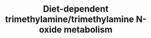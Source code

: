 ---
annotations:
- id: PW:0000002
  parent: classic metabolic pathway
  type: Pathway Ontology
  value: classic metabolic pathway
authors:
- Nvalenbreder
- Khanspers
- Eweitz
- Egonw
description: 'The host-microbiome pathway trimethylamine/trimethylamine N-oxide (TMA/TMAO)
  pathway which exists along the gut-heart axis. The precursors choline, l-carnitine
  and betaine are first microbially transformed to TMA. This metabolite is subsequently
  converted to TMAO by the flavin-containing monooxygenase 3.  '
last-edited: 2023-06-18
organisms:
- Homo sapiens
redirect_from:
- /index.php/Pathway:WP5219
- /instance/WP5219
- /instance/WP5219_r126750
revision: r126750
schema-jsonld:
- '@context': https://schema.org/
  '@id': https://wikipathways.github.io/pathways/WP5219.html
  '@type': Dataset
  creator:
    '@type': Organization
    name: WikiPathways
  description: 'The host-microbiome pathway trimethylamine/trimethylamine N-oxide
    (TMA/TMAO) pathway which exists along the gut-heart axis. The precursors choline,
    l-carnitine and betaine are first microbially transformed to TMA. This metabolite
    is subsequently converted to TMAO by the flavin-containing monooxygenase 3.  '
  keywords:
  - ALDH7A1
  - Acetate
  - BET
  - BETALD
  - CHDH
  - Carnitine
  - Choline
  - CntA/B
  - Dimethylglycine
  - FAD
  - FADH2
  - FMO3
  - H20
  - NADH
  - SLC44A1
  - TMA
  - TMAO
  - TMAO aldolase
  - Tmm
  - Transmethylase
  - γBB
  license: CC0
  name: 'Diet-dependent trimethylamine/trimethylamine N-oxide metabolism '
seo: CreativeWork
title: 'Diet-dependent trimethylamine/trimethylamine N-oxide metabolism '
wpid: WP5219
---